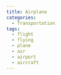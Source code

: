 ```yaml
---
title: Airplane
categories:
  - Transportation
tags:
  - flight
  - flying
  - plane
  - air
  - airport
  - aircraft
---
```

